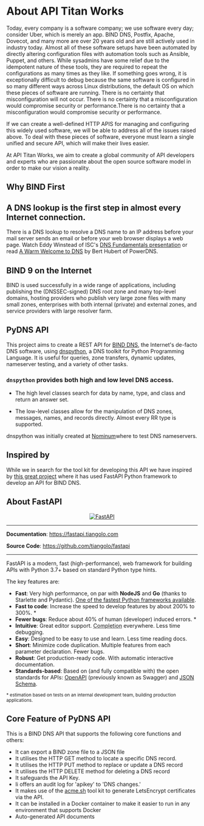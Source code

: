 # About API Titan Works

Today, every company is a software company; we use software every day; consider Uber, which is merely an app. BIND DNS, Postfix, Apache, Dovecot, and many more are over 20 years old and are still actively used in industry today. Almost all of these software setups have been automated by directly altering configuration files with automation tools such as Ansible, Puppet, and others. While sysadmins have some relief due to the idempotent nature of these tools, they are required to repeat the configurations as many times as they like. If something goes wrong, it is exceptionally difficult to debug because the same software is configured in so many different ways across Linux distributions, the default OS on which these pieces of software are running. There is no certainty that misconfiguration will not occur. There is no certainty that a misconfiguration would compromise security or performance.There is no certainty that a misconfiguration would compromise security or performance.

If we can create a well-defined HTTP APIS for managing and configuring this widely used software, we will be able to address all of the issues raised above. To deal with these pieces of software, everyone must learn a single unified and secure API, which will make their lives easier.

At API Titan Works, we aim to create a global community of API developers and experts who are passionate about the open source software model in order to make our vision a reality.

## Why  BIND First

## A DNS lookup is the first step in almost every Internet connection.

There is a DNS lookup to resolve a DNS name to an IP address before your mail server sends an email or before your web browser displays a web page. Watch Eddy Winstead of ISC's [DNS Fundamentals presentation](https://www.youtube.com/watch?v=oeceM-R8DVU&feature=emb_logo) or read [A Warm Welcome to DNS](https://powerdns.org/hello-dns/) by Bert Hubert of PowerDNS.

## BIND 9 on the Internet

BIND is used successfully in a wide range of applications, including publishing the (DNSSEC-signed) DNS root zone and many top-level domains, hosting providers who publish very large zone files with many small zones, enterprises with both internal (private) and external zones, and service providers with large resolver farm.

## PyDNS API

This project aims to create a REST API for [BIND DNS](https://www.isc.org/bind/), the Internet's de-facto DNS software, using [dnspython](https://www.dnspython.org/), a DNS toolkit for Python Programming Language. It is useful for queries, zone transfers, dynamic updates, nameserver testing, and a variety of other tasks.

### ```dnspython``` provides both high and low level DNS access. 

- The high level classes search for data by name, type, and class and return an answer set. 

- The low-level classes allow for the manipulation of DNS zones, messages, names, and records directly. Almost every RR type is supported.

dnspython was initially created at [Nominum](https://www.nominum.com)where to test DNS nameservers.

## Inspired by 

While we in search for  the tool kit for developing this API we have inspired by [this great project](https://gitlab.com/jaytuck/bind-rest-api) where it has used FastAPI Python  framework to develop an API for BIND DNS. 

## About FastAPI 

<p align="center">
  <a href="https://fastapi.tiangolo.com"><img src="https://fastapi.tiangolo.com/img/logo-margin/logo-teal.png" alt="FastAPI"></a>
</p>

---

**Documentation**: <a href="https://fastapi.tiangolo.com" target="_blank">https://fastapi.tiangolo.com</a>

**Source Code**: <a href="https://github.com/tiangolo/fastapi" target="_blank">https://github.com/tiangolo/fastapi</a>

---

FastAPI is a modern, fast (high-performance), web framework for building APIs with Python 3.7+ based on standard Python type hints.

The key features are:

* **Fast**: Very high performance, on par with **NodeJS** and **Go** (thanks to Starlette and Pydantic). [One of the fastest Python frameworks available](#performance).
* **Fast to code**: Increase the speed to develop features by about 200% to 300%. *
* **Fewer bugs**: Reduce about 40% of human (developer) induced errors. *
* **Intuitive**: Great editor support. <abbr title="also known as auto-complete, autocompletion, IntelliSense">Completion</abbr> everywhere. Less time debugging.
* **Easy**: Designed to be easy to use and learn. Less time reading docs.
* **Short**: Minimize code duplication. Multiple features from each parameter declaration. Fewer bugs.
* **Robust**: Get production-ready code. With automatic interactive documentation.
* **Standards-based**: Based on (and fully compatible with) the open standards for APIs: <a href="https://github.com/OAI/OpenAPI-Specification" class="external-link" target="_blank">OpenAPI</a> (previously known as Swagger) and <a href="https://json-schema.org/" class="external-link" target="_blank">JSON Schema</a>.

<small>* estimation based on tests on an internal development team, building production applications.</small>

## Core Feature of PyDNS API

This is a BIND DNS API that supports the following core functions and others:

* It can  export a BIND  zone file to a JSON  file
* It utilises the HTTP GET method to locate a specific DNS record.
* It utilises the HTTP PUT  method to replace or update a DNS record
* It utilises the HTTP DELETE method for deleting a DNS record
* It safeguards the API Key. 
* Ii offers an audit log for 'apikey' to 'DNS changes.'
* It makes use of the [acme.sh](https://acme.sh) tool kit to generate LetsEncrypt certificates via the API.
* It can be installed in a Docker container to make it easier to run in any environment that supports Docker
* Auto-generated API documents



